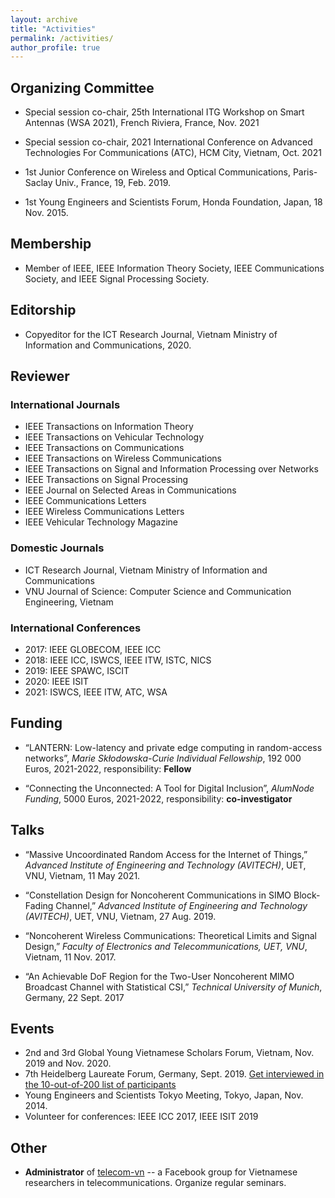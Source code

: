 ```yaml
---
layout: archive
title: "Activities"
permalink: /activities/
author_profile: true
---
```


## Organizing Committee

* Special session co-chair, 25th International ITG Workshop on Smart Antennas (WSA 2021), French Riviera, France, Nov. 2021

* Special session co-chair, 2021 International Conference on Advanced Technologies For Communications (ATC), HCM City, Vietnam, Oct. 2021

* 1st Junior Conference on Wireless and Optical Communications, Paris-Saclay Univ., France, 19, Feb. 2019.

* 1st Young Engineers and Scientists Forum, Honda Foundation, Japan, 18 Nov. 2015.

## Membership

* Member of IEEE, IEEE Information Theory Society, IEEE Communications Society, and IEEE Signal Processing Society.

## Editorship

* Copyeditor for the ICT Research Journal, Vietnam Ministry of Information and Communications, 2020.

## Reviewer

### International Journals

* IEEE Transactions on Information Theory
* IEEE Transactions on Vehicular Technology
* IEEE Transactions on Communications
* IEEE Transactions on Wireless Communications
* IEEE Transactions on Signal and Information Processing over Networks
* IEEE Transactions on Signal Processing
* IEEE Journal on Selected Areas in Communications
* IEEE Communications Letters
* IEEE Wireless Communications Letters
* IEEE Vehicular Technology Magazine 
 
### Domestic Journals

* ICT Research Journal, Vietnam Ministry of Information and Communications
* VNU Journal of Science: Computer Science and Communication Engineering, Vietnam

### International Conferences

* 2017: IEEE GLOBECOM, IEEE ICC
* 2018: IEEE ICC, ISWCS, IEEE ITW, ISTC, NICS
* 2019: IEEE SPAWC, ISCIT
* 2020: IEEE ISIT
* 2021: ISWCS, IEEE ITW, ATC, WSA

## Funding

* “LANTERN: Low-latency and private edge computing in random-access networks”, *Marie Skłodowska-Curie Individual Fellowship*, 192 000 Euros, 2021-2022, responsibility: **Fellow** 

* “Connecting the Unconnected: A Tool for Digital Inclusion”, *AlumNode Funding*, 5000 Euros, 2021-2022, responsibility: **co-investigator**

## Talks

* “Massive Uncoordinated Random Access for the Internet of Things,” *Advanced Institute of Engineering and Technology (AVITECH)*, UET, VNU, Vietnam, 11 May 2021.

* “Constellation Design for Noncoherent Communications in SIMO Block-Fading Channel,” *Advanced Institute of Engineering and Technology (AVITECH)*, UET, VNU, Vietnam, 27 Aug. 2019.

* “Noncoherent Wireless Communications: Theoretical Limits and Signal Design,” *Faculty of Electronics and Telecommunications, UET, VNU*, Vietnam, 11 Nov. 2017.

* “An Achievable DoF Region for the Two-User Noncoherent MIMO Broadcast Channel with Statistical CSI,” *Technical University of Munich*, Germany, 22 Sept. 2017

## Events
* 2nd and 3rd Global Young Vietnamese Scholars Forum, Vietnam, Nov. 2019 and Nov. 2020. 
* 7th Heidelberg Laureate Forum, Germany, Sept. 2019. [Get interviewed in the 10-out-of-200 list of participants](https://scilogs.spektrum.de/hlf/10-out-of-200-serving-the-people-khac-hoang-ngo-improves-our-telecommunication/)
* Young Engineers and Scientists Tokyo Meeting, Tokyo, Japan, Nov. 2014.
* Volunteer for conferences: IEEE ICC 2017, IEEE ISIT 2019

## Other
* **Administrator** of [telecom-vn](https://www.facebook.com/groups/telecomvn) -- a Facebook group for Vietnamese researchers in telecommunications. Organize regular seminars.
